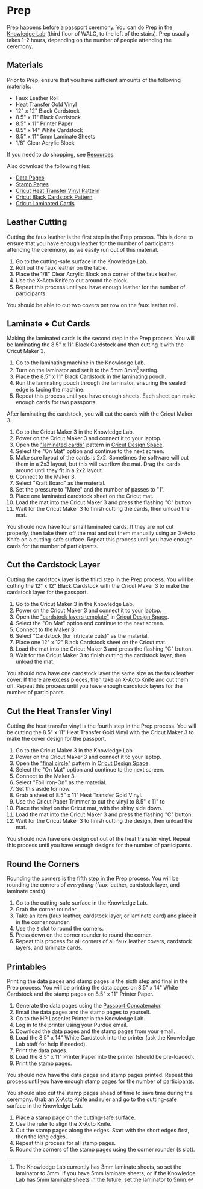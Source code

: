 # Prep

Prep happens before a passport ceremony. You can do Prep in the [Knowledge Lab](https://lib.purdue.edu/knowledgelab/)
(third floor of WALC, to the left of the stairs). Prep usually takes 1-2 hours, depending on the number of
people attending the ceremony.

## Materials

Prior to Prep, ensure that you have sufficient amounts of the following materials:

- Faux Leather Roll
- Heat Transfer Gold Vinyl
- 12" x 12" Black Cardstock
- 8.5" x 11" Black Cardstock
- 8.5" x 11" Printer Paper
- 8.5" x 14" White Cardstock
- 8.5" x 11" 5mm Laminate Sheets
- 1/8" Clear Acrylic Block

If you need to do shopping, see [Resources](/events/passport-ceremonies/resources.md).

Also download the following files:

- [Data Pages](/engineering/passports/pdf-concat/README.md)
- [Stamp Pages](/events/passport-ceremonies/assets/stamp-pages.pdf)
- [Cricut Heat Transfer Vinyl Pattern](https://design.cricut.com/landing/project-detail/65b01499c0054073ce1e8c31)
- [Cricut Black Cardstock Pattern](https://design.cricut.com/landing/project-detail/65b13683ac4d171a1415fd32)
- [Cricut Laminated Cards](https://design.cricut.com/landing/project-detail/65b1adf57814d93c7661d8aa)

## Leather Cutting

Cutting the faux leather is the first step in the Prep process. This is done to ensure that you have enough leather
for the number of participants attending the ceremony, as we easily run out of this material.

1. Go to the cutting-safe surface in the Knowledge Lab.
2. Roll out the faux leather on the table.
3. Place the 1/8" Clear Acrylic Block on a corner of the faux leather.
4. Use the X-Acto Knife to cut around the block.
5. Repeat this process until you have enough leather for the number of participants.

You should be able to cut two covers per row on the faux leather roll.

## Laminate + Cut Cards

Making the laminated cards is the second step in the Prep process. You will be laminating the 8.5" x 11" Black Cardstock
and then cutting it with the Cricut Maker 3.

1. Go to the laminating machine in the Knowledge Lab.
2. Turn on the laminator and set it to the ~~5mm~~ 3mm[^1] setting.
3. Place the 8.5" x 11" Black Cardstock in the laminating pouch.
4. Run the laminating pouch through the laminator, ensuring the sealed edge is facing the machine.
5. Repeat this process until you have enough sheets. Each sheet can make enough cards for two passports.

After laminating the cardstock, you will cut the cards with the Cricut Maker 3.

1. Go to the Cricut Maker 3 in the Knowledge Lab.
2. Power on the Cricut Maker 3 and connect it to your laptop.
3. Open the ["laminated cards"](https://design.cricut.com/landing/project-detail/65b1adf57814d93c7661d8aa) pattern in
   [Cricut Design Space](https://design.cricut.com/).
4. Select the "On Mat" option and continue to the next screen.
5. Make sure layout of the cards is 2x2. Sometimes the software will put them in a 2x3 layout, but this will overflow
   the mat. Drag the cards around until they fit in a 2x2 layout.
6. Connect to the Maker 3.
7. Select "Kraft Board" as the material.
8. Set the pressure to "More" and the number of passes to "1".
9. Place one laminated cardstock sheet on the Cricut mat.
10. Load the mat into the Cricut Maker 3 and press the flashing "C" button.
11. Wait for the Cricut Maker 3 to finish cutting the cards, then unload the mat.

You should now have four small laminated cards. If they are not cut properly, then take them off the mat and cut them
manually using an X-Acto Knife on a cutting-safe surface. Repeat this process until you have enough cards for the number
of participants.

## Cut the Cardstock Layer

Cutting the cardstock layer is the third step in the Prep process. You will be cutting the 12" x 12" Black Cardstock with
the Cricut Maker 3 to make the cardstock layer for the passport.

1. Go to the Cricut Maker 3 in the Knowledge Lab.
2. Power on the Cricut Maker 3 and connect it to your laptop.
3. Open the ["cardstock layers template"](https://design.cricut.com/landing/project-detail/65b13683ac4d171a1415fd32) in
   [Cricut Design Space](https://design.cricut.com/).
4. Select the "On Mat" option and continue to the next screen.
5. Connect to the Maker 3.
6. Select "Cardstock (for intricate cuts)" as the material.
7. Place one 12" x 12" Black Cardstock sheet on the Cricut mat.
8. Load the mat into the Cricut Maker 3 and press the flashing "C" button.
9. Wait for the Cricut Maker 3 to finish cutting the cardstock layer, then unload the mat.

You should now have one cardstock layer the same size as the faux leather cover. If there are excess pieces, then take
an X-Acto Knife and cut them off. Repeat this process until you have enough cardstock layers for the number of participants.

## Cut the Heat Transfer Vinyl

Cutting the heat transfer vinyl is the fourth step in the Prep process. You will be cutting the 8.5" x 11" Heat Transfer
Gold Vinyl with the Cricut Maker 3 to make the cover design for the passport.

1. Go to the Cricut Maker 3 in the Knowledge Lab.
2. Power on the Cricut Maker 3 and connect it to your laptop.
3. Open the ["final circle"](https://design.cricut.com/landing/project-detail/65b01499c0054073ce1e8c31) pattern in
   [Cricut Design Space](https://design.cricut.com/).
4. Select the "On Mat" option and continue to the next screen.
5. Connect to the Maker 3.
6. Select "Foil Iron-On" as the material.
7. Set this aside for now.
8. Grab a sheet of 8.5" x 11" Heat Transfer Gold Vinyl.
9. Use the Cricut Paper Trimmer to cut the vinyl to 8.5" x 11" to
10. Place the vinyl on the Cricut mat, with the shiny side down.
11. Load the mat into the Cricut Maker 3 and press the flashing "C" button.
12. Wait for the Cricut Maker 3 to finish cutting the design, then unload the mat.

You should now have one design cut out of the heat transfer vinyl. Repeat this process until you have enough designs for
the number of participants.

## Round the Corners

Rounding the corners is the fifth step in the Prep process. You will be rounding the corners of *everything* (faux leather,
cardstock layer, and laminate cards).

1. Go to the cutting-safe surface in the Knowledge Lab.
2. Grab the corner rounder.
3. Take an item (faux leather, cardstock layer, or laminate card) and place it in the corner rounder.
4. Use the `S` slot to round the corners.
5. Press down on the corner rounder to round the corner.
6. Repeat this process for all corners of all faux leather covers, cardstock layers, and laminate cards.

## Printables

Printing the data pages and stamp pages is the sixth step and final in the Prep process. You will be printing the data pages on
8.5" x 14" White Cardstock and the stamp pages on 8.5" x 11" Printer Paper.

1. Generate the data pages using the [Passport Concatenator](/engineering/passports/pdf-concat/README.md).
2. Email the data pages and the stamp pages to yourself.
3. Go to the HP LaserJet Printer in the Knowledge Lab.
4. Log in to the printer using your Purdue email.
5. Download the data pages and the stamp pages from your email.
6. Load the 8.5" x 14" White Cardstock into the printer (ask the Knowledge Lab staff for help if needed).
7. Print the data pages.
8. Load the 8.5" x 11" Printer Paper into the printer (should be pre-loaded).
9. Print the stamp pages.

You should now have the data pages and stamp pages printed. Repeat this process until you have enough stamp pages for the
number of participants.

You should also cut the stamp pages ahead of time to save time during the ceremony. Grab an X-Acto Knife and ruler and
go to the cutting-safe surface in the Knowledge Lab.

1. Place a stamp page on the cutting-safe surface.
2. Use the ruler to align the X-Acto Knife.
3. Cut the stamp pages along the edges. Start with the short edges first, then the long edges.
4. Repeat this process for all stamp pages.
5. Round the corners of the stamp pages using the corner rounder (`S` slot).


[^1]: The Knowledge Lab currently has 3mm laminate sheets, so set the laminator to 3mm. If you have 5mm laminate sheets,
      or if the Knowledge Lab has 5mm laminate sheets in the future, set the laminator to 5mm.
